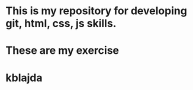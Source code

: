 # This is my repository for developing git, html, css, js skills.

# These are my exercise
# kblajda